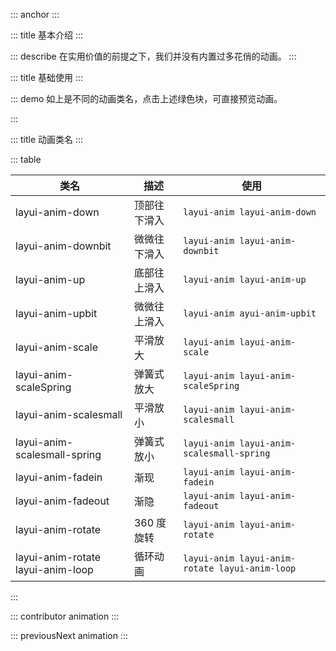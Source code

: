 ::: anchor
:::

::: title 基本介绍
:::

::: describe 在实用价值的前提之下，我们并没有内置过多花俏的动画。
:::

::: title 基础使用
:::

::: demo 如上是不同的动画类名，点击上述绿色块，可直接预览动画。

<template>
  <div class="anim">
    <ul class="layui-border-box site-doc-icon site-doc-anim">
      <li style="height:auto">
        <div class="layui-anim layui-anim-down" @click="replay">顶部往下滑入</div>
        <div class="code">layui-anim-down</div>
      </li>
      <li style="height:auto">
        <div class="layui-anim layui-anim-downbit" @click="replay">微微往下滑入</div>
        <div class="code">layui-anim-downbit</div>
      </li>
      <li style="height:auto">
        <div class="layui-anim layui-anim-up" @click="replay">底部往上滑入</div>
        <div class="code">layui-anim-up</div>
      </li>
      <li style="height:auto">
        <div class="layui-anim layui-anim-upbit" @click="replay">微微往上滑入</div>
        <div class="code">layui-anim-upbit</div>
      </li>
      <li style="height:auto">
        <div class="layui-anim layui-anim-scale" @click="replay">平滑放大</div>
        <div class="code">layui-anim-scale</div>
      </li>
      <li style="height:auto">
        <div class="layui-anim layui-anim-scaleSpring" @click="replay">弹簧式放大</div>
        <div class="code">layui-anim-scaleSpring</div>
      </li>
      <li style="height:auto">
        <div class="layui-anim layui-anim-scalesmall" @click="replay">平滑放小</div>
        <div class="code">layui-anim-scalesmall</div>
      </li>
      <li style="height:auto">
        <div class="layui-anim layui-anim-scalesmall-spring" @click="replay">弹簧式放小</div>
        <div class="code">layui-anim-scalesmall-spring</div>
      </li>
      <li style="height:auto">
        <div class="layui-anim layui-anim-fadein" @click="replay">渐现</div>
        <div class="code">layui-anim-fadein</div>
      </li>
      <li style="height:auto">
        <div class="layui-anim" @click="replay($event,'layui-anim-fadeout')">渐隐</div>
        <div class="code">layui-anim-fadeout</div>
      </li>
      <li style="height:auto">
        <div class="layui-anim layui-anim-rotate" @click="replay">360度旋转</div>
        <div class="code">layui-anim-rotate</div>
      </li>
      <li style="height:auto">
        <div class="layui-anim layui-anim-rotate layui-anim-loop" @click="replay">循环动画</div>
        <div class="code">追加：layui-anim-loop</div>
      </li>
    </ul>
  </div>
</template>

<script>
import { ref } from 'vue'

export default {
  setup() {
    const replay = (e, animClass) => {
      const el = e.currentTarget;
      const targetClass = el.classList[1];
      if(!targetClass){
        el.classList.add(animClass);
      }else{
        el.classList.remove(targetClass);
        setTimeout(() => {
          el.classList.add(targetClass);
        },100) 
      }
    }
    return {
      replay
    }
  }
}
</script>

:::

::: title 动画类名
:::

::: table

| 类名                                | 描述         | 使用                                           |
| ----------------------------------- | ------------ | ---------------------------------------------- |
| layui-anim-down                     | 顶部往下滑入  | `layui-anim layui-anim-down`                   |
| layui-anim-downbit                  | 微微往下滑入  | `layui-anim layui-anim-downbit`                |
| layui-anim-up                       | 底部往上滑入  | `layui-anim layui-anim-up`                     |
| layui-anim-upbit                    | 微微往上滑入  | `layui-anim ayui-anim-upbit`                   |
| layui-anim-scale                    | 平滑放大      | `layui-anim layui-anim-scale`                  |
| layui-anim-scaleSpring              | 弹簧式放大    | `layui-anim layui-anim-scaleSpring`            |
| layui-anim-scalesmall               | 平滑放小      | `layui-anim layui-anim-scalesmall`             |
| layui-anim-scalesmall-spring        | 弹簧式放小    | `layui-anim layui-anim-scalesmall-spring`      |
| layui-anim-fadein                   | 渐现          | `layui-anim layui-anim-fadein`                 |
| layui-anim-fadeout                  | 渐隐          | `layui-anim layui-anim-fadeout`                |
| layui-anim-rotate                   | 360 度旋转    | `layui-anim layui-anim-rotate`                 |
| layui-anim-rotate layui-anim-loop   | 循环动画      | `layui-anim layui-anim-rotate layui-anim-loop` |

:::

::: contributor animation
:::

::: previousNext animation
:::